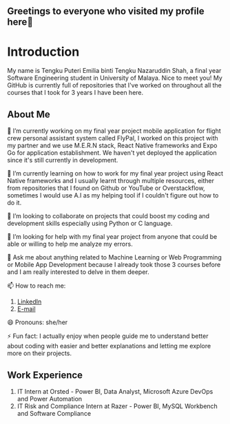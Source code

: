 ## Greetings to everyone who visited my profile here👋

# Introduction
My name is Tengku Puteri Emilia binti Tengku Nazaruddin Shah, a final year Software Engineering student in University of Malaya. Nice to meet you! My GitHub is currently full of repositories that I've worked on throughout all the courses that I took for 3 years I have been here.

## About Me
🔭 I’m currently working on my final year project mobile application for flight crew personal assistant system called FlyPal, I worked on this project with my partner and we use M.E.R.N stack, React Native frameworks and Expo Go for application establishment. We haven't yet deployed the application since it's still currently in development.

🌱 I’m currently learning on how to work for my final year project using React Native frameworks and I usually learnt through multiple resources, either from repositories that I found on Github or YouTube or Overstackflow, sometimes I would use A.I as my helping tool if I couldn't figure out how to do it.

👯 I’m looking to collaborate on projects that could boost my coding and development skills especially using Python or C language.

🤔 I’m looking for help with my final year project from anyone that could be able or willing to help me analyze my errors.

💬 Ask me about anything related to Machine Learning or Web Programming or Mobile App Development because I already took those 3 courses before and I am really interested to delve in them deeper.

📫 How to reach me: 
1. [LinkedIn](https://www.linkedin.com/in/tgputeriemilia/)
2. [E-mail](mailto:tgputeriemilia@gmail.com)

😄 Pronouns: she/her

⚡ Fun fact: I actually enjoy when people guide me to understand better about coding with easier and better explanations and letting me explore more on their projects.

## Work Experience
1. IT Intern at Orsted - Power BI, Data Analyst, Microsoft Azure DevOps and Power Automation
2. IT Risk and Compliance Intern at Razer - Power BI, MySQL Workbench and Software Compliance

